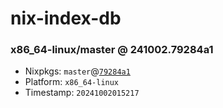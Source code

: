 # nix-index-db
### x86_64-linux/master @ 241002.79284a1
- Nixpkgs: `master`@[`79284a1`](https://github.com/NixOS/nixpkgs/commit/79284a105218bc14bf05de12ab2b1e91b139390e)
- Platform: `x86_64-linux`
- Timestamp: `20241002015217`
